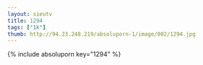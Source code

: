 ```yaml
--- 
layout: sieutv
title: 1294
tags: ["1k"]
thumb: http://94.23.248.219/absoluporn-1/image/002/1294.jpg
---
```

{% include absoluporn key="1294" %} 
